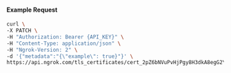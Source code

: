 <!-- Code generated for API Clients. DO NOT EDIT. -->

#### Example Request

```bash
curl \
-X PATCH \
-H "Authorization: Bearer {API_KEY}" \
-H "Content-Type: application/json" \
-H "Ngrok-Version: 2" \
-d '{"metadata":"{\"example\": true}"}' \
https://api.ngrok.com/tls_certificates/cert_2pZ6bNVuPvHjPgy8H3dkA8egG2Y
```
